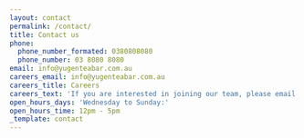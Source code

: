 ```yaml
---
layout: contact
permalink: /contact/
title: Contact us
phone:
  phone_number_formated: 0380808080
  phone_number: 03 8080 8080
email: info@yugenteabar.com.au
careers_email: info@yugenteabar.com.au
careers_title: Careers
careers_text: 'If you are interested in joining our team, please email your resume to:'
open_hours_days: 'Wednesday to Sunday:'
open_hours_time: 12pm - 5pm
_template: contact
---
```


